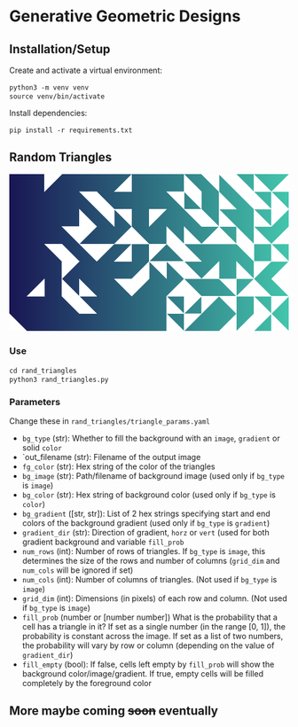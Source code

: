 # Generative Geometric Designs

## Installation/Setup

Create and activate a virtual environment:
```
python3 -m venv venv
source venv/bin/activate
```

Install dependencies:
```
pip install -r requirements.txt
```

## Random Triangles

![Example random triangles design](rand_triangles/example_triangles.png)

### Use

```
cd rand_triangles
python3 rand_triangles.py
```

### Parameters

Change these in `rand_triangles/triangle_params.yaml`

- `bg_type` (str):
  Whether to fill the background with an `image`, `gradient` or solid `color`
- `out_filename (str):
  Filename of the output image
- `fg_color` (str):
  Hex string of the color of the triangles
- `bg_image` (str):
  Path/filename of background image (used only if `bg_type` is `image`)
- `bg_color` (str):
  Hex string of background color (used only if `bg_type` is `color`)
- `bg_gradient` ([str, str]):
  List of 2 hex strings specifying start and end colors of the background gradient (used only if `bg_type` is `gradient`)
- `gradient_dir` (str):
  Direction of gradient, `horz` or `vert` (used for both gradient background and variable `fill_prob`
- `num_rows` (int):
  Number of rows of triangles. If `bg_type` is `image`, this determines the size of the rows and number of columns (`grid_dim` and `num_cols` will be ignored if set)
- `num_cols` (int):
  Number of columns of triangles. (Not used if `bg_type` is `image`)
- `grid_dim` (int):
  Dimensions (in pixels) of each row and column. (Not used if `bg_type` is `image`)
- `fill_prob` (number or [number number])
  What is the probability that a cell has a triangle in it? If set as a single number (in the range [0, 1]), the probability is constant across the image. If set as a list of two numbers, the probability will vary by row or column (depending on the value of `gradient_dir`)
- `fill_empty` (bool):
  If false, cells left empty by `fill_prob` will show the background color/image/gradient. If true, empty cells will be filled completely by the foreground color

## More maybe coming ~~soon~~ eventually